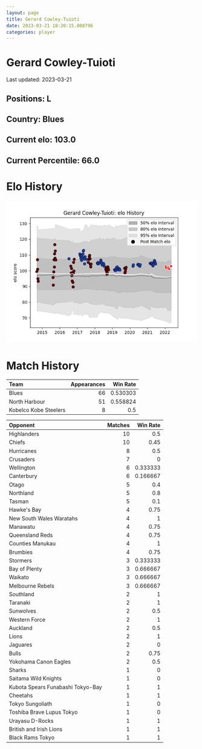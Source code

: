 ```yaml
---  
layout: page  
title: Gerard Cowley-Tuioti  
date: 2023-03-21 18:20:15.808796  
categories: player  
---
```

# Gerard Cowley-Tuioti


Last updated: 2023-03-21
## Positions: L

## Country: Blues

## Current elo: 103.0

## Current Percentile: 66.0

# Elo History


![elo history](history_GerardCowley-Tuioti.png)
# Match History


| Team                  |   Appearances |   Win Rate |
|:----------------------|--------------:|-----------:|
| Blues                 |            66 |   0.530303 |
| North Harbour         |            51 |   0.558824 |
| Kobelco Kobe Steelers |             8 |   0.5      |

| Opponent                          |   Matches |   Win Rate |
|:----------------------------------|----------:|-----------:|
| Highlanders                       |        10 |   0.5      |
| Chiefs                            |        10 |   0.45     |
| Hurricanes                        |         8 |   0.5      |
| Crusaders                         |         7 |   0        |
| Wellington                        |         6 |   0.333333 |
| Canterbury                        |         6 |   0.166667 |
| Otago                             |         5 |   0.4      |
| Northland                         |         5 |   0.8      |
| Tasman                            |         5 |   0.1      |
| Hawke's Bay                       |         4 |   0.75     |
| New South Wales Waratahs          |         4 |   1        |
| Manawatu                          |         4 |   0.75     |
| Queensland Reds                   |         4 |   0.75     |
| Counties Manukau                  |         4 |   1        |
| Brumbies                          |         4 |   0.75     |
| Stormers                          |         3 |   0.333333 |
| Bay of Plenty                     |         3 |   0.666667 |
| Waikato                           |         3 |   0.666667 |
| Melbourne Rebels                  |         3 |   0.666667 |
| Southland                         |         2 |   1        |
| Taranaki                          |         2 |   1        |
| Sunwolves                         |         2 |   0.5      |
| Western Force                     |         2 |   1        |
| Auckland                          |         2 |   0.5      |
| Lions                             |         2 |   1        |
| Jaguares                          |         2 |   0        |
| Bulls                             |         2 |   0.75     |
| Yokohama Canon Eagles             |         2 |   0.5      |
| Sharks                            |         1 |   0        |
| Saitama Wild Knights              |         1 |   0        |
| Kubota Spears Funabashi Tokyo-Bay |         1 |   1        |
| Cheetahs                          |         1 |   1        |
| Tokyo Sungoliath                  |         1 |   0        |
| Toshiba Brave Lupus Tokyo         |         1 |   0        |
| Urayasu D-Rocks                   |         1 |   1        |
| British and Irish Lions           |         1 |   1        |
| Black Rams Tokyo                  |         1 |   1        |